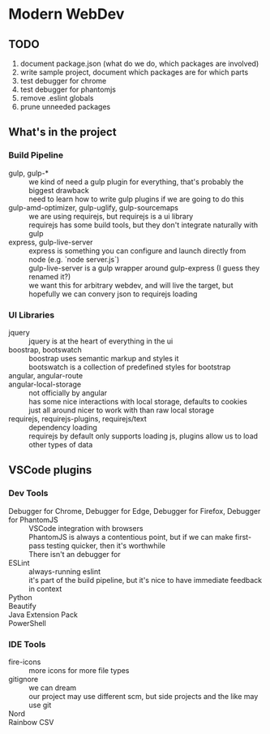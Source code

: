 Modern WebDev
=============

TODO
----

1. document package.json (what do we do, which packages are involved)
1. write sample project, document which packages are for which parts
1. test debugger for chrome
1. test debugger for phantomjs
1. remove .eslint globals
1. prune unneeded packages


What's in the project
---------------------

### Build Pipeline

<dl>
<dt>gulp, gulp-*</dt>
<dd>we kind of need a gulp plugin for everything, that's probably the biggest drawback</dd>
<dd>need to learn how to write gulp plugins if we are going to do this</dd>
<dt>gulp-amd-optimizer, gulp-uglify, gulp-sourcemaps</dt>
<dd>we are using requirejs, but requirejs is a ui library</dd>
<dd>requirejs has some build tools, but they don't integrate naturally with gulp</dd>
<dt>express, gulp-live-server</dt>
<dd>express is something you can configure and launch directly from node (e.g. `node server.js`)</dd>
<dd>gulp-live-server is a gulp wrapper around gulp-express (I guess they renamed it?)</dd>
<dd>we want this for arbitrary webdev, and will live the target, but hopefully we can convery json to requirejs loading</dd>
</dl>

### UI Libraries

<dl>
<dt>jquery</dt>
<dd>jquery is at the heart of everything in the ui</dd>
<dt>boostrap, bootswatch</dt>
<dd>boostrap uses semantic markup and styles it</dd>
<dd>bootswatch is a collection of predefined styles for bootstrap</dd>
<dt>angular, angular-route</dt>
<dt>angular-local-storage</dt>
<dd>not officially by angular</dd>
<dd>has some nice interactions with local storage, defaults to cookies</dd>
<dd>just all around nicer to work with than raw local storage</dd>
<dt>requirejs, requirejs-plugins, requirejs/text</dt>
<dd>dependency loading</dd>
<dd>requirejs by default only supports loading js, plugins allow us to load other types of data</dd>
</dl>


VSCode plugins
--------------

### Dev Tools

<dl>
<dt>Debugger for Chrome, Debugger for Edge, Debugger for Firefox, Debugger for PhantomJS</dt>
<dd>VSCode integration with browsers</dd>
<dd>PhantomJS is always a contentious point, but if we can make first-pass testing quicker, then it's worthwhile</dd>
<dd>There isn't an debugger for</dd>
<dt>ESLint</dt>
<dd>always-running eslint</dd>
<dd>it's part of the build pipeline, but it's nice to have immediate feedback in context</dd>
<dt>Python</td>
<dt>Beautify</dt>
<dt>Java Extension Pack</dt>
<dt>PowerShell</dt>
</dl>

### IDE Tools

<dl>
<dt>fire-icons</dt>
<dd>more icons for more file types</dd>
<dt>gitignore</dt>
<dd>we can dream</dd>
<dd>our project may use different scm, but side projects and the like may use git</dd>
<dt>Nord</dt>
<dt>Rainbow CSV</dt>
</dl>
